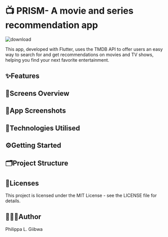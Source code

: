 # 📺 PRISM- A movie and series recommendation app


![download](https://github.com/user-attachments/assets/d6b3c70a-58de-49e7-885a-a26442869555)

This app, developed with Flutter, uses the TMDB API to offer users an easy way to search for and get recommendations on movies and TV shows, helping you find your next favorite entertainment.

## ✨Features
## 📲Screens Overview
## 📱App Screenshots
## 🔧Technologies Utilised
## ⚙Getting Started
## 🗂Project Structure
## 📃Licenses
This project is licensed under the MIT License - see the LICENSE file for details.
## 👩🏾‍💻Author
Philippa L. Giibwa
